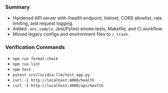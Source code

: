 ### Summary

- Hardened API server with /health endpoint, helmet, CORS allowlist, rate limiting, and request logging.
- Added `.env.sample`, Jest/Pytest smoke tests, Makefile, and CI workflow.
- Moved legacy configs and environment files to `/_trash`.

### Verification Commands

- `npm run format:check`
- `npm run lint`
- `npm test`
- `pytest srv/lucidia-llm/test_app.py`
- `curl -I http://localhost:4000/health`
- `curl -I http://localhost:4000/api/health`
